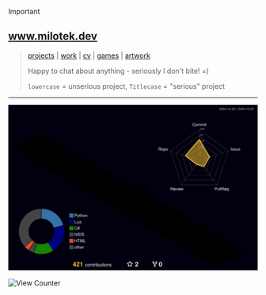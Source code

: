 > [!IMPORTANT]  
> ## www.milotek.dev
> > [projects](https://milotek.dev#projects) | [work](https://linkedin.com/in/goated) | [cv](https://milotek.dev#cv) | [games](https://milotek.dev#games) | [artwork](https://milotek.dev#arts)
> > 
> > Happy to chat about anything - seriously I don't bite! =)
> > 
> > `lowercase` = unserious project, `Titlecase` = "serious" project
---

[![Contributions Graph](./profile-3d-contrib/profile-night-rainbow.svg)](https://milotek.dev)

![View Counter](https://komarev.com/ghpvc/?username=pixeljammed&style=pixel&base=420&label=views)
<!-- ALTERNATE: "![View Counter](https://komarev.com/ghpvc/?username=pixeljammed&style=for-the-badge&base=420&label=views)" -->
